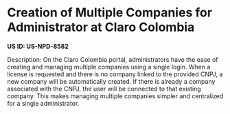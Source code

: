 # Creation of Multiple Companies for Administrator at Claro Colombia

**US ID: US-NPD-8582**

Description: On the Claro Colombia portal, administrators have the ease of creating and managing multiple companies using a single login. When a license is requested and there is no company linked to the provided CNPJ, a new company will be automatically created. If there is already a company associated with the CNPJ, the user will be connected to that existing company. This makes managing multiple companies simpler and centralized for a single administrator.